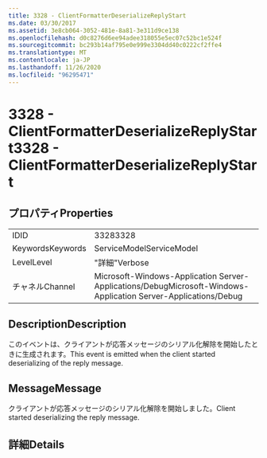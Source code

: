 ```yaml
---
title: 3328 - ClientFormatterDeserializeReplyStart
ms.date: 03/30/2017
ms.assetid: 3e8cb064-3052-481e-8a81-3e311d9ce138
ms.openlocfilehash: d0c8276d6ee94adee318055e5ec07c52bc1e524f
ms.sourcegitcommit: bc293b14af795e0e999e3304dd40c0222cf2ffe4
ms.translationtype: MT
ms.contentlocale: ja-JP
ms.lasthandoff: 11/26/2020
ms.locfileid: "96295471"
---
```

# <a name="3328---clientformatterdeserializereplystart"></a><span data-ttu-id="337a1-102">3328 - ClientFormatterDeserializeReplyStart</span><span class="sxs-lookup"><span data-stu-id="337a1-102">3328 - ClientFormatterDeserializeReplyStart</span></span>

## <a name="properties"></a><span data-ttu-id="337a1-103">プロパティ</span><span class="sxs-lookup"><span data-stu-id="337a1-103">Properties</span></span>  
  
|||  
|-|-|  
|<span data-ttu-id="337a1-104">ID</span><span class="sxs-lookup"><span data-stu-id="337a1-104">ID</span></span>|<span data-ttu-id="337a1-105">3328</span><span class="sxs-lookup"><span data-stu-id="337a1-105">3328</span></span>|  
|<span data-ttu-id="337a1-106">Keywords</span><span class="sxs-lookup"><span data-stu-id="337a1-106">Keywords</span></span>|<span data-ttu-id="337a1-107">ServiceModel</span><span class="sxs-lookup"><span data-stu-id="337a1-107">ServiceModel</span></span>|  
|<span data-ttu-id="337a1-108">Level</span><span class="sxs-lookup"><span data-stu-id="337a1-108">Level</span></span>|<span data-ttu-id="337a1-109">"詳細"</span><span class="sxs-lookup"><span data-stu-id="337a1-109">Verbose</span></span>|  
|<span data-ttu-id="337a1-110">チャネル</span><span class="sxs-lookup"><span data-stu-id="337a1-110">Channel</span></span>|<span data-ttu-id="337a1-111">Microsoft-Windows-Application Server-Applications/Debug</span><span class="sxs-lookup"><span data-stu-id="337a1-111">Microsoft-Windows-Application Server-Applications/Debug</span></span>|  
  
## <a name="description"></a><span data-ttu-id="337a1-112">Description</span><span class="sxs-lookup"><span data-stu-id="337a1-112">Description</span></span>  

 <span data-ttu-id="337a1-113">このイベントは、クライアントが応答メッセージのシリアル化解除を開始したときに生成されます。</span><span class="sxs-lookup"><span data-stu-id="337a1-113">This event is emitted when the client started deserializing of the reply message.</span></span>  
  
## <a name="message"></a><span data-ttu-id="337a1-114">Message</span><span class="sxs-lookup"><span data-stu-id="337a1-114">Message</span></span>  

 <span data-ttu-id="337a1-115">クライアントが応答メッセージのシリアル化解除を開始しました。</span><span class="sxs-lookup"><span data-stu-id="337a1-115">Client started deserializing the reply message.</span></span>  
  
## <a name="details"></a><span data-ttu-id="337a1-116">詳細</span><span class="sxs-lookup"><span data-stu-id="337a1-116">Details</span></span>
